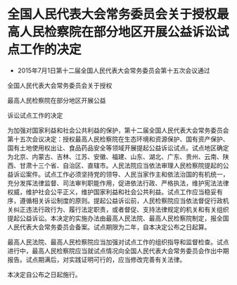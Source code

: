 # 全国人民代表大会常务委员会关于授权最高人民检察院在部分地区开展公益诉讼试点工作的决定

- 2015年7月1日第十二届全国人民代表大会常务委员会第十五次会议通过

<!-- INFO END -->

全国人民代表大会常务委员会关于授权

最高人民检察院在部分地区开展公益

诉讼试点工作的决定

为加强对国家利益和社会公共利益的保护，第十二届全国人民代表大会常务委员会第十五次会议决定：授权最高人民检察院在生态环境和资源保护、国有资产保护、国有土地使用权出让、食品药品安全等领域开展提起公益诉讼试点。试点地区确定为北京、内蒙古、吉林、江苏、安徽、福建、山东、湖北、广东、贵州、云南、陕西、甘肃十三个省、自治区、直辖市。人民法院应当依法审理人民检察院提起的公益诉讼案件。试点工作必须坚持党的领导、人民当家作主和依法治国的有机统一，充分发挥法律监督、司法审判职能作用，促进依法行政、严格执法，维护宪法法律权威，维护社会公平正义，维护国家利益和社会公共利益。试点工作应当稳妥有序，遵循相关诉讼制度的原则。提起公益诉讼前，人民检察院应当依法督促行政机关纠正违法行政行为、履行法定职责，或者督促、支持法律规定的机关和有关组织提起公益诉讼。本决定的实施办法由最高人民法院、最高人民检察院制定，报全国人民代表大会常务委员会备案。试点期限为二年，自本决定公布之日起算。

最高人民法院、最高人民检察院应当加强对试点工作的组织指导和监督检查。试点进行中，最高人民检察院应当就试点情况向全国人民代表大会常务委员会作出中期报告。试点期满后，对实践证明可行的，应当修改完善有关法律。

本决定自公布之日起施行。
